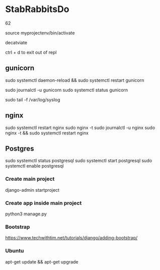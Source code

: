 # StabRabbitsDo

62

source myprojectenv/bin/activate

decatviate


ctrl + d to exit out of repl

## gunicorn

sudo systemctl daemon-reload && sudo systemctl restart gunicorn

sudo journalctl -u gunicorn
sudo systemctl status gunicorn

sudo tail -f /var/log/syslog

## nginx

sudo systemctl restart nginx
sudo nginx -t
sudo journalctl -u nginx
sudo nginx -t && sudo systemctl restart nginx

## Postgres

sudo systemctl status postgresql
sudo systemctl start postgresql
sudo systemctl enable postgresql

### Create main project

django-admin startproject <project name>

### Create app inside main project

python3 manage.py <project name>

### Bootstrap

https://www.techwithtim.net/tutorials/django/adding-bootstrap/

### Ubuntu

apt-get update && apt-get upgrade
